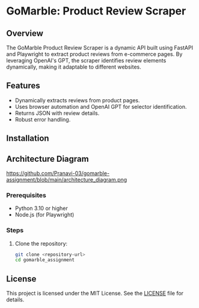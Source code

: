 # GoMarble: Product Review Scraper

## Overview
The GoMarble Product Review Scraper is a dynamic API built using FastAPI and Playwright to extract product reviews from e-commerce pages. By leveraging OpenAI's GPT, the scraper identifies review elements dynamically, making it adaptable to different websites.

## Features
- Dynamically extracts reviews from product pages.
- Uses browser automation and OpenAI GPT for selector identification.
- Returns JSON with review details.
- Robust error handling.

## Installation
## Architecture Diagram
https://github.com/Pranavi-03/gomarble-assignment/blob/main/architecture_diagram.png
### Prerequisites
- Python 3.10 or higher
- Node.js (for Playwright)

### Steps
1. Clone the repository:
   ```bash
   git clone <repository-url>
   cd gomarble_assignment
## License
This project is licensed under the MIT License. See the [LICENSE](LICENSE) file for details.

